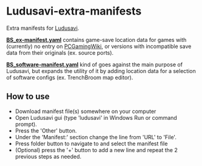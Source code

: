 # Ludusavi-extra-manifests
Extra manifests for [Ludusavi](https://github.com/mtkennerly/ludusavi).

[**BS_ex-manifest.yaml**](https://github.com/BloodShed-Oni/ludusavi-extra-manifests/blob/main/BS_ex-manifest.yaml) contains game-save location data for games with (currently) no entry on [PCGamingWiki](https://www.pcgamingwiki.com), or versions with incompatible save data from their originals (ex. source ports).

[**BS_software-manifest.yaml**](https://github.com/BloodShed-Oni/ludusavi-extra-manifests/blob/main/BS_software-manifest.yaml) kind of goes against the main purpose of Ludusavi, but expands the utility of it by adding location data for a selection of software configs (ex. TrenchBroom map editor).


## How to use
* Download manifest file(s) somewhere on your computer
* Open Ludusavi gui (type 'ludusavi' in Windows Run or command prompt).
* Press the 'Other' button.
* Under the 'Manifest:' section change the line from 'URL' to 'File'.
* Press folder button to navigate to and select the manifest file
* (Optional) press the '+' button to add a new line and repeat the 2 previous steps as needed.
